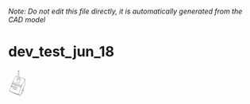 ###### Note: Do not edit this file directly, it is automatically generated from the CAD model

# dev_test_jun_18

![](/project.svg)



 

